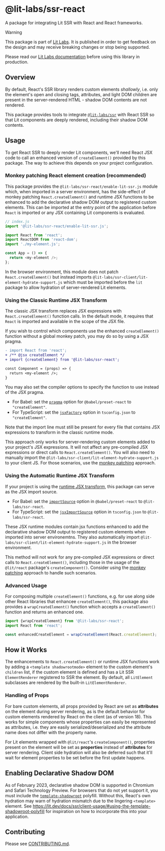 # @lit-labs/ssr-react

A package for integrating Lit SSR with React and React frameworks.

> [!WARNING]
>
> This package is part of [Lit Labs](https://lit.dev/docs/libraries/labs/). It
> is published in order to get feedback on the design and may receive breaking
> changes or stop being supported.
>
> Please read our [Lit Labs documentation](https://lit.dev/docs/libraries/labs/)
> before using this library in production.

## Overview

By default, React's SSR library renders custom elements _shallowly_, i.e. only the element's open and closing tags, attributes, and light DOM children are present in the server-rendered HTML - shadow DOM contents are not rendered.

This package provides tools to integrate [`@lit-labs/ssr`](../ssr/README.md) with React SSR so that Lit components are deeply rendered, including their shadow DOM contents.

## Usage

To get React SSR to deeply render Lit components, we'll need React JSX code to call an enhanced version of `createElement()` provided by this package. The way to achieve this depends on your project configuration.

### Monkey patching React element creation (recommended)

This package provides the `@lit-labs/ssr-react/enable-lit-ssr.js` module which, when imported in a server environment, has the side-effect of monkey patching `React.createElement()` and runtime JSX functions to be enhanced to add the declarative shadow DOM output to registered custom elements. This can be imported at the entry point of the application before `React` is imported or any JSX containing Lit components is evaluated.

```js
// index.js
import '@lit-labs/ssr-react/enable-lit-ssr.js';

import React from 'react';
import ReactDOM from 'react-dom';
import './my-element.js';

const App = () => {
  return <my-element />;
};
```

In the browser environment, this module does not patch `React.createElement()` but instead imports `@lit-labs/ssr-client/lit-element-hydrate-support.js` which must be imported before the `lit` package to allow hydration of server-rendered Lit elements.

### Using the Classic Runtime JSX Transform

The classic JSX transform replaces JSX expressions with `React.createElement()` function calls. In the default mode, it requires that `React` is imported and available in the scope of the JSX file.

If you wish to control which components use the enhanced `createElement()` function without a global monkey patch, you may do so by using a JSX pragma.

```diff
- import React from 'react';
+ /** @jsx createElement */
+ import {createElement} from '@lit-labs/ssr-react';

const Component = (props) => {
  return <my-element />;
}
```

You may also set the compiler options to specify the function to use instead of the JSX pragma.

- For Babel: set the [`pragma`](https://babeljs.io/docs/en/babel-preset-react#pragma) option for `@babel/preset-react` to `"createElement"`.
- For TypeScript: set the [`jsxFactory`](https://www.typescriptlang.org/tsconfig#jsxFactory) option in `tsconfig.json` to `"createElement"`.

Note that the import line must still be present for every file that contains JSX expressions to transform in the classic runtime mode.

This approach only works for server-rendering custom elements added to your project's JSX expressions. It will not affect any pre-compiled JSX expressions or direct calls to `React.createElement()`. You will also need to manually import the `@lit-labs/ssr-client/lit-element-hydrate-support.js` to your client JS. For those scenarios, use the [monkey patching](#monkey-patching-react-element-creation-recommended) approach.

### Using the Automatic Runtime JSX Transform

If your project is using the [runtime JSX transform](https://reactjs.org/blog/2020/09/22/introducing-the-new-jsx-transform.html), this package can serve as the JSX import source.

- For Babel: set the [`importSource`](https://babeljs.io/docs/en/babel-preset-react#importsource) option in `@babel/preset-react` to `@lit-labs/ssr-react`.
- For TypeScript: set the [`jsxImportSource`](https://www.typescriptlang.org/tsconfig#jsxImportSource) option in `tsconfig.json` to `@lit-labs/ssr-react`.

These JSX runtime modules contain jsx functions enhanced to add the declarative shadow DOM output to registered custom elements when imported into server environemtns. They also automatically import `@lit-labs/ssr-client/lit-element-hydrate-support.js` in the browser environment.

This method will not work for any pre-compiled JSX expressions or direct calls to `React.createElement()`, including those in the usage of the `@lit/react` package's `createComponent()`. Consider using the [monkey patching](#monkey-patching-react-element-creation-recommended) approach to handle such scenarios.

### Advanced Usage

For composing multiple `createElement()` functions, e.g. for use along side other React libraries that enhancee `createElement()`, this package also provides a `wrapCreateElement()` function which accepts a `createElement()` function and returns an enhanced one.

```js
import {wrapCreateElement} from '@lit-labs/ssr-react';
import React from 'react';

const enhancedCreateElement = wrapCreateElement(React.createElement);
```

## How it Works

The enhancements to `React.createElement()` or runtime JSX functions work by adding a `<template shadowrootmode>` element to the custom element's `children` list, if the custom element is defined and has a Lit SSR `ElementRenderer` registered to SSR the element. By default, all `LitElement` subclasses are rendered by the built-in `LitElementRenderer`.

### Handling of Props

For bare custom elements, all props provided by React are set as **attributes** on the element during server rendering, as is the default behavior for custom elements rendered by React on the client (as of version 18). This works for simple components whose properties can easily be represented as attributes, i.e. they are easily serialized/deserialized and the attribute name does not differ with the property name.

For Lit elements wrapped with `@lit/react`'s `createComponent()`, properties present on the element will be set as **properties** instead of **attributes** for server rendering. Client side hydration will also be deferred such that it'll wait for element properties to be set before the first update happens.

## Enabling Declarative Shadow DOM

As of February 2023, declarative shadow DOM is supported in Chromium and Safari Technology Preview. For browsers that do not yet support it, you must include the [`template-shadowroot`](https://github.com/webcomponents/template-shadowroot) polyfill. Without this, React's own hydration may warn of hydration mismatch due to the lingering `<template>` element. See https://lit.dev/docs/ssr/client-usage/#using-the-template-shadowroot-polyfill for inspiration on how to incorporate this into your application.

## Contributing

Please see [CONTRIBUTING.md](../../../CONTRIBUTING.md).
